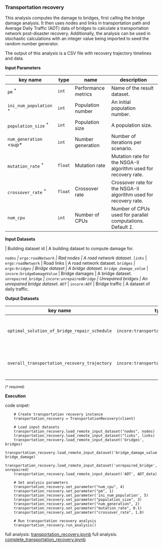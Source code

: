 ### Transportation recovery

This analysis computes the damage to bridges, first calling the bridge damage analysis. It then uses nodes and links 
in transportation path and Average Daily Traffic (ADT) data of bridges to calculate a transportation network post-disaster recovery.
Additionally, the analysis can be used in stochastic calculations with an integer value being imported 
to seed the random number generator.

The output of this analysis is a CSV file with recovery trajectory timelines and data.

**Input Parameters**

key name | type | name | description
--- | --- | --- | ---
`pm` <sup>*</sup> | `int` | Performance metrics | Name of the result dataset.
`ini_num_population` <sup>*</sup> | `int` | Population number | An initial population number.
`population_size` <sup>*</sup> | `int` | Population size | A population size.
`num_generation` <sup*</sup> | `int` | Number generation | Number of iterations per scenario.
`mutation_rate` <sup>*</sup> | `float` | Mutation rate | Mutation rate for the NSGA-II algorithm used for recovery rate.
`crossover_rate` <sup>*</sup> | `float` | Crossover rate | Crossover rate for the NSGA-II algorithm used for recovery rate.
`num_cpu` | `int` | Number of CPUs | Number of CPUs used for parallel computations. <br>Default *1*.

**Input Datasets** 

| Building dataset id |  A building dataset to compute damage for.

`nodes` <sup>*</sup> | `ergo:roadNetwork` | Rad nodes | A road network dataset.
`links` <sup>*</sup> | `ergo:roadNetwork` | Road links | A road network dataset.
`bridges` <sup>*</sup> | `ergo:bridges` | Bridge dataset | A bridge dataset.
`bridge_damage_value` <sup>*</sup> | `incore:bridgeDamageValue` | Bridge damages | A bridge dataset.
`unrepaired_bridge` <sup>*</sup> | `incore:unrepairedBridge` | Unrepaired bridges | An unrepaired bridge dataset.
`ADT` <sup>*</sup> | `incore:ADT` | Bridge traffic | A dataset of daily traffic.

**Output Datasets**

key name | type | name | description
--- | --- | --- | ---
`optimal_solution_of_bridge_repair_schedule` | `incore:transportationRepairSchedule` | Repair schedule | A dataset containing results (format: CSV).
`overall_transportation_recovery_trajectory` | `incore:transportationRecovery` | Recovery trajectory | A dataset containing results (format: CSV).

<small>(* required)</small>

**Execution**

code snipet:

```
    # Create transportation recovery instance
    transportation_recovery = TransportationRecovery(client)

    # Load input datasets
    transportation_recovery.load_remote_input_dataset("nodes", nodes)
    transportation_recovery.load_remote_input_dataset("links", links)
    transportation_recovery.load_remote_input_dataset('bridges', bridges)
    transportation_recovery.load_remote_input_dataset('bridge_damage_value', bridge_damage)
    transportation_recovery.load_remote_input_dataset('unrepaired_bridge', unrepaired)
    transportation_recovery.load_remote_input_dataset('ADT', ADT_data)

    # Set analysis parameters
    transportation_recovery.set_parameter("num_cpu", 4)
    transportation_recovery.set_parameter("pm", 1)
    transportation_recovery.set_parameter('ini_num_population', 5)
    transportation_recovery.set_parameter("population_size", 3)
    transportation_recovery.set_parameter("num_generation", 2)
    transportation_recovery.set_parameter("mutation_rate", 0.1)
    transportation_recovery.set_parameter("crossover_rate", 1.0)

    # Run transportation recovery analysis
    transportation_recovery.run_analysis()
```

full analysis: [transportation_recovery.ipynb](https://incore.ncsa.illinois.edu/doc/examples/transportation_recovery.ipynb)
full analysis: [complete_transportation_recovery.ipynb](https://incore.ncsa.illinois.edu/doc/examples/complete_transportation_recovery.ipynb)
